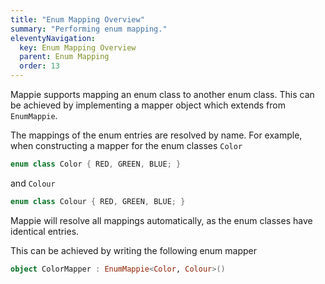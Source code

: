 ```yaml
---
title: "Enum Mapping Overview"
summary: "Performing enum mapping."
eleventyNavigation:
  key: Enum Mapping Overview
  parent: Enum Mapping
  order: 13
---
```


Mappie supports mapping an enum class to another enum class. This can be achieved by implementing a mapper object which
extends from `EnumMappie`.

The mappings of the enum entries are resolved by name. For example, when constructing a mapper for the enum 
classes `Color`
```kotlin
enum class Color { RED, GREEN, BLUE; }
```
and `Colour`
```kotlin
enum class Colour { RED, GREEN, BLUE; }
```
Mappie will resolve all mappings automatically, as the enum classes have identical entries. 

This can be achieved by writing the following enum mapper
```kotlin
object ColorMapper : EnumMappie<Color, Colour>()
```